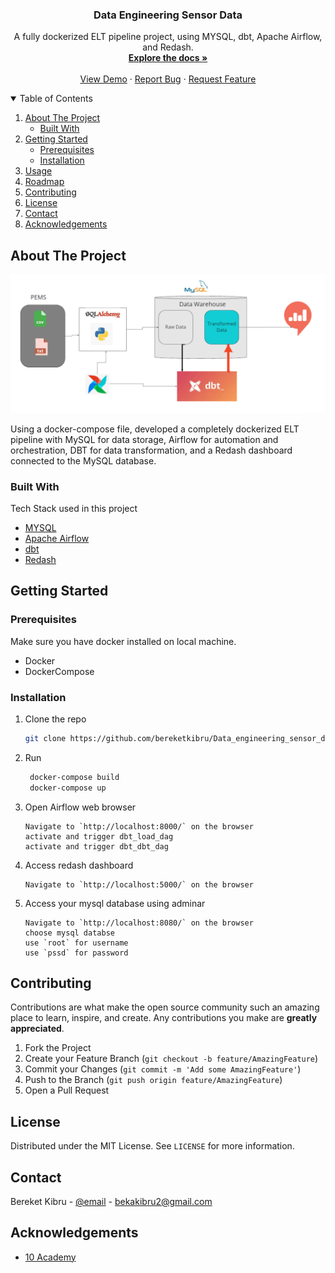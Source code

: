 
<p align="center">
  <h3 align="center">Data Engineering Sensor Data</h3>

  <p align="center">
    A fully dockerized ELT pipeline project, using MYSQL, dbt, Apache Airflow, and Redash.
    <br />
    <a href="https://data-engineering-sensor-data.herokuapp.com/home.html"><strong>Explore the docs »</strong></a>
    <br />
    <br />
    <a href="https://github.com/bereketkibru/Data_engineering_sensor_data">View Demo</a>
    ·
    <a href="https://github.com/bereketkibru/Data_engineering_sensor_data/issues">Report Bug</a>
    ·
    <a href="https://github.com/bereketkibru/Data_engineering_sensor_data/issues">Request Feature</a>
  </p>
</p>



<!-- TABLE OF CONTENTS -->
<details open="open">
  <summary>Table of Contents</summary>
  <ol>
    <li>
      <a href="#about-the-project">About The Project</a>
      <ul>
        <li><a href="#built-with">Built With</a></li>
      </ul>
    </li>
    <li>
      <a href="#getting-started">Getting Started</a>
      <ul>
        <li><a href="#prerequisites">Prerequisites</a></li>
        <li><a href="#installation">Installation</a></li>
      </ul>
    </li>
    <li><a href="#usage">Usage</a></li>
    <li><a href="#roadmap">Roadmap</a></li>
    <li><a href="#contributing">Contributing</a></li>
    <li><a href="#license">License</a></li>
    <li><a href="#contact">Contact</a></li>
    <li><a href="#acknowledgements">Acknowledgements</a></li>
  </ol>
</details>



<!-- ABOUT THE PROJECT -->
## About The Project

[![Product Name Screen Shot][product-screenshot]](https://example.com)

Using a docker-compose file, developed a completely dockerized ELT pipeline with MySQL for data storage, Airflow for automation and orchestration, DBT for data transformation, and a Redash dashboard connected to the MySQL database.
### Built With

Tech Stack used in this project
* [MYSQL](https://dev.mysql.com/doc/)
* [Apache Airflow](https://airflow.apache.org/docs/apache-airflow/stable/)
* [dbt](https://docs.getdbt.com/)
* [Redash](https://redash.io/help/)


<!-- GETTING STARTED -->
## Getting Started


### Prerequisites

Make sure you have docker installed on local machine.
* Docker
* DockerCompose
  
### Installation

1. Clone the repo
   ```sh
   git clone https://github.com/bereketkibru/Data_engineering_sensor_data
   ```
2. Run
   ```sh
    docker-compose build
    docker-compose up
   ```
3. Open Airflow web browser
   ```JS
   Navigate to `http://localhost:8000/` on the browser
   activate and trigger dbt_load_dag
   activate and trigger dbt_dbt_dag
   ```
4. Access redash dashboard
   ```JS
   Navigate to `http://localhost:5000/` on the browser
   ```
5. Access your mysql database using adminar
   ```JS
   Navigate to `http://localhost:8080/` on the browser
   choose mysql databse
   use `root` for username
   use `pssd` for password
   ```

<!-- CONTRIBUTING -->
## Contributing

Contributions are what make the open source community such an amazing place to learn, inspire, and create. Any contributions you make are **greatly appreciated**.

1. Fork the Project
2. Create your Feature Branch (`git checkout -b feature/AmazingFeature`)
3. Commit your Changes (`git commit -m 'Add some AmazingFeature'`)
4. Push to the Branch (`git push origin feature/AmazingFeature`)
5. Open a Pull Request



<!-- LICENSE -->
## License

Distributed under the MIT License. See `LICENSE` for more information.



<!-- CONTACT -->
## Contact

Bereket Kibru - [@email](https://twitter.com/your_username) - bekakibru2@gmail.com


<!-- ACKNOWLEDGEMENTS -->
## Acknowledgements
* [10 Academy](https://www.10academy.org/)



<!-- MARKDOWN LINKS & IMAGES -->
<!-- https://www.markdownguide.org/basic-syntax/#reference-style-links -->
[contributors-shield]: https://img.shields.io/github/contributors/daniEL2371/sensor-data-ELT.svg?style=for-the-badge
[contributors-url]: https://github.com/bereketkibru/Data_engineering_sensor_data/graphs/contributors
[forks-shield]: https://img.shields.io/github/forks/daniEL2371/sensor-data-ELT.svg?style=for-the-badge
[forks-url]: https://github.com/bereketkibru/Data_engineering_sensor_data/network/members
[stars-shield]: https://img.shields.io/github/stars/daniEL2371/sensor-data-ELT.svg?style=for-the-badge
[stars-url]: https://github.com/bereketkibru/Data_engineering_sensor_data/stargazers
[issues-shield]: https://img.shields.io/github/issues/daniEL2371/sensor-data-ELT.svg?style=for-the-badge
[issues-url]: https://github.com/bereketkibru/Data_engineering_sensor_data/issues
[license-shield]: https://img.shields.io/github/license/daniEL2371/sensor-data-ELT.svg?style=for-the-badge
[license-url]: https://github.com/bereketkibru/Data_engineering_sensor_data/blob/master/LICENSE.txt
[linkedin-shield]: https://img.shields.io/badge/-LinkedIn-black.svg?style=for-the-badge&logo=linkedin&colorB=555
[linkedin-url]: https://linkedin.com/in/othneildrew
[product-screenshot]: Capture.PNG
